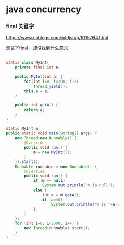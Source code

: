 # java concurrency

### final 关键字
https://www.cnblogs.com/jxldjsn/p/6115764.html

测试了final，却没找到什么意义
```java
	
static class MyInt{
	private final int a;
	
	public MyInt(int a) {
		for(int i=0; i<200; i++)
			Thread.yield();
		this.a = a;
	}
	
	public int getA() {
		return a;
	}
}

static MyInt m;
public static void main(String[] args) {
	new Thread(new Runnable() {
		@Override
		public void run() {
			m = new MyInt(5);
		}
	}).start();
	Runnable runnable = new Runnable() {
		@Override
		public void run() {
			if (m == null)
				System.out.println("m is null");
			else {
				int a = m.getA();
				if (a==0)
					System.out.println("m is "+a);
			}
		}
	};
	for (int i=0; i<3000; i++) {
		new Thread(runnable).start();
	}
}

```